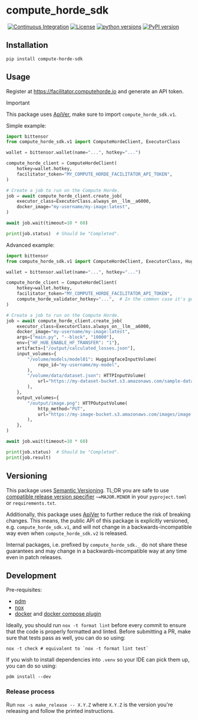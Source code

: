 # compute_horde_sdk
&nbsp;[![Continuous Integration](https://github.com/backend-developers-ltd/compute-horde-sdk/workflows/Continuous%20Integration/badge.svg)](https://github.com/backend-developers-ltd/compute-horde-sdk/actions?query=workflow%3A%22Continuous+Integration%22)&nbsp;[![License](https://img.shields.io/pypi/l/compute_horde_sdk.svg?label=License)](https://pypi.python.org/pypi/compute_horde_sdk)&nbsp;[![python versions](https://img.shields.io/pypi/pyversions/compute_horde_sdk.svg?label=python%20versions)](https://pypi.python.org/pypi/compute_horde_sdk)&nbsp;[![PyPI version](https://img.shields.io/pypi/v/compute_horde_sdk.svg?label=PyPI%20version)](https://pypi.python.org/pypi/compute_horde_sdk)

## Installation

```
pip install compute-horde-sdk
```

## Usage

Register at https://facilitator.computehorde.io and generate an API token.

> [!IMPORTANT]
> This package uses [ApiVer](#versioning), make sure to import `compute_horde_sdk.v1`.

Simple example:

```python
import bittensor
from compute_horde_sdk.v1 import ComputeHordeClient, ExecutorClass

wallet = bittensor.wallet(name="...", hotkey="...")

compute_horde_client = ComputeHordeClient(
    hotkey=wallet.hotkey,
    facilitator_token="MY_COMPUTE_HORDE_FACILITATOR_API_TOKEN",
)

# Create a job to run on the Compute Horde.
job = await compute_horde_client.create_job(
    executor_class=ExecutorClass.always_on__llm__a6000,
    docker_image="my-username/my-image:latest",
)

await job.wait(timeout=10 * 60)

print(job.status)  # Should be "Completed".
```

Advanced example:

```python
import bittensor
from compute_horde_sdk.v1 import ComputeHordeClient, ExecutorClass, HuggingfaceInputVolume, HTTPInputVolume, HTTPOutputVolume

wallet = bittensor.wallet(name="...", hotkey="...")

compute_horde_client = ComputeHordeClient(
    hotkey=wallet.hotkey,
    facilitator_token="MY_COMPUTE_HORDE_FACILITATOR_API_TOKEN",
    compute_horde_validator_hotkey="...",  # In the common case it's going to be the same as the ss58 address of the hotkey above.
)

# Create a job to run on the Compute Horde.
job = await compute_horde_client.create_job(
    executor_class=ExecutorClass.always_on__llm__a6000,
    docker_image="my-username/my-image:latest",
    args=["main.py", "--block", "10000"],
    env={"HF_HUB_ENABLE_HF_TRANSFER": "1"},
    artifacts=["/output/calculated_losses.json"],
    input_volumes={
        "/volume/models/model01": HuggingfaceInputVolume(
            repo_id="my-username/my-model",
        ),
        "/volume/data/dataset.json": HTTPInputVolume(
            url="https://my-dataset-bucket.s3.amazonaws.com/sample-dataset/data.json",
        ),
    },
    output_volumes={
        "/output/image.png": HTTPOutputVolume(
            http_method="PUT",
            url="https://my-image-bucket.s3.amazonaws.com/images/image.png",
        ),
    },
)

await job.wait(timeout=10 * 60)

print(job.status)  # Should be "Completed".
print(job.result)
```

## Versioning

This package uses [Semantic Versioning](https://semver.org/spec/v2.0.0.html).
TL;DR you are safe to use [compatible release version specifier](https://packaging.python.org/en/latest/specifications/version-specifiers/#compatible-release) `~=MAJOR.MINOR` in your `pyproject.toml` or `requirements.txt`.

Additionally, this package uses [ApiVer](https://www.youtube.com/watch?v=FgcoAKchPjk) to further reduce the risk of breaking changes.
This means, the public API of this package is explicitly versioned, e.g. `compute_horde_sdk.v1`, and will not change in a backwards-incompatible way even when `compute_horde_sdk.v2` is released.

Internal packages, i.e. prefixed by `compute_horde_sdk._` do not share these guarantees and may change in a backwards-incompatible way at any time even in patch releases.


## Development


Pre-requisites:
- [pdm](https://pdm.fming.dev/)
- [nox](https://nox.thea.codes/en/stable/)
- [docker](https://www.docker.com/) and [docker compose plugin](https://docs.docker.com/compose/)


Ideally, you should run `nox -t format lint` before every commit to ensure that the code is properly formatted and linted.
Before submitting a PR, make sure that tests pass as well, you can do so using:
```
nox -t check # equivalent to `nox -t format lint test`
```

If you wish to install dependencies into `.venv` so your IDE can pick them up, you can do so using:
```
pdm install --dev
```

### Release process

Run `nox -s make_release -- X.Y.Z` where `X.Y.Z` is the version you're releasing and follow the printed instructions.
